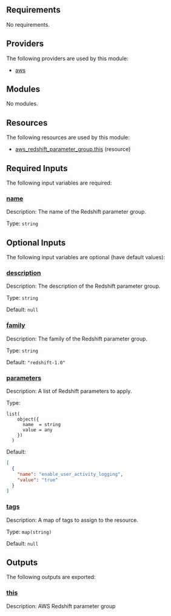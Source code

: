 <!-- BEGIN_TF_DOCS -->
## Requirements

No requirements.

## Providers

The following providers are used by this module:

- <a name="provider_aws"></a> [aws](#provider\_aws)

## Modules

No modules.

## Resources

The following resources are used by this module:

- [aws_redshift_parameter_group.this](https://registry.terraform.io/providers/hashicorp/aws/latest/docs/resources/redshift_parameter_group) (resource)

## Required Inputs

The following input variables are required:

### <a name="input_name"></a> [name](#input\_name)

Description: The name of the Redshift parameter group.

Type: `string`

## Optional Inputs

The following input variables are optional (have default values):

### <a name="input_description"></a> [description](#input\_description)

Description: The description of the Redshift parameter group.

Type: `string`

Default: `null`

### <a name="input_family"></a> [family](#input\_family)

Description: The family of the Redshift parameter group.

Type: `string`

Default: `"redshift-1.0"`

### <a name="input_parameters"></a> [parameters](#input\_parameters)

Description: A list of Redshift parameters to apply.

Type:

```hcl
list(
    object({
      name  = string
      value = any
    })
  )
```

Default:

```json
[
  {
    "name": "enable_user_activity_logging",
    "value": "true"
  }
]
```

### <a name="input_tags"></a> [tags](#input\_tags)

Description: A map of tags to assign to the resource.

Type: `map(string)`

Default: `null`

## Outputs

The following outputs are exported:

### <a name="output_this"></a> [this](#output\_this)

Description: AWS Redshift parameter group
<!-- END_TF_DOCS -->